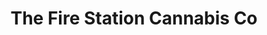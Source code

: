 ---
title: "The Fire Station Cannabis Co"
url: /munising/the-fire-station-cannabis-co/
shop: Hanf
---